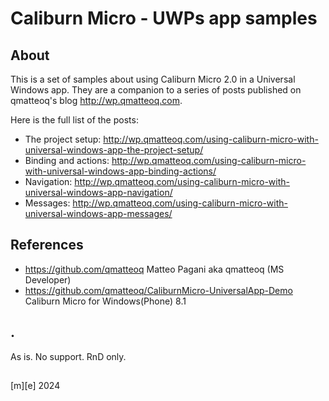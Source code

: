 # Caliburn Micro - UWPs app samples

## About 
This is a set of samples about using Caliburn Micro 2.0 in a Universal Windows app. They are a companion to a series of posts published on qmatteoq's blog http://wp.qmatteoq.com.

Here is the full list of the posts:

- The project setup: http://wp.qmatteoq.com/using-caliburn-micro-with-universal-windows-app-the-project-setup/
- Binding and actions: http://wp.qmatteoq.com/using-caliburn-micro-with-universal-windows-app-binding-actions/
- Navigation: http://wp.qmatteoq.com/using-caliburn-micro-with-universal-windows-app-navigation/
- Messages: http://wp.qmatteoq.com/using-caliburn-micro-with-universal-windows-app-messages/

## References
- https://github.com/qmatteoq Matteo Pagani aka qmatteoq (MS Developer) 
- https://github.com/qmatteoq/CaliburnMicro-UniversalApp-Demo Caliburn Micro for Windows(Phone) 8.1

## .
As is. No support. RnD only.

##
[m][e] 2024